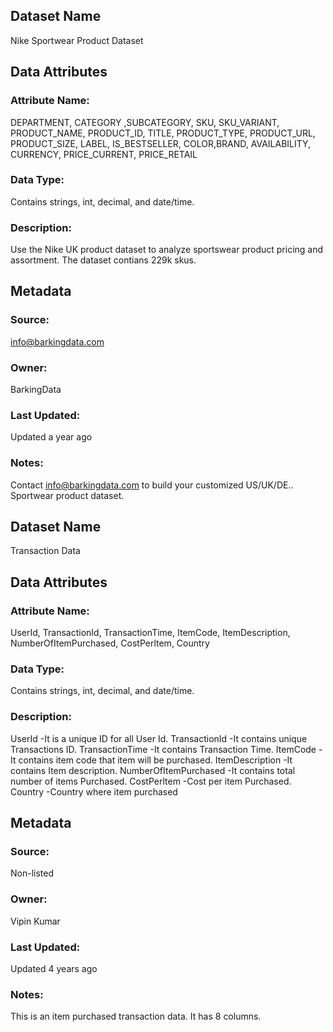 ## Dataset Name 
Nike Sportwear Product Dataset
## Data Attributes
### Attribute Name: 
DEPARTMENT, CATEGORY ,SUBCATEGORY, SKU, SKU_VARIANT, PRODUCT_NAME, PRODUCT_ID, TITLE, PRODUCT_TYPE, PRODUCT_URL, PRODUCT_SIZE, LABEL, IS_BESTSELLER, COLOR,BRAND, AVAILABILITY, CURRENCY, PRICE_CURRENT, PRICE_RETAIL
### Data Type: 
Contains strings, int, decimal, and date/time.
### Description: 
Use the Nike UK product dataset to analyze sportswear product pricing and assortment. The dataset contians 229k skus.
## Metadata
### Source: 
info@barkingdata.com
### Owner: 
BarkingData
### Last Updated: 
Updated a year ago
### Notes: 
Contact info@barkingdata.com to build your customized US/UK/DE.. Sportwear product dataset.

## Dataset Name 
Transaction Data
## Data Attributes
### Attribute Name: 
UserId, TransactionId, TransactionTime, ItemCode, ItemDescription, NumberOfItemPurchased, CostPerltem, Country
### Data Type: 
Contains strings, int, decimal, and date/time.
### Description: 
UserId -It is a unique ID for all User Id. TransactionId -It contains unique Transactions ID. TransactionTime -It contains Transaction Time. ItemCode -It contains item code that item will be purchased. ItemDescription -It contains Item description. NumberOfItemPurchased -It contains total number of items Purchased. CostPerltem -Cost per item Purchased. Country -Country where item purchased
## Metadata
### Source: 
Non-listed
### Owner: 
Vipin Kumar
### Last Updated: 
Updated 4 years ago
### Notes: 
This is an item purchased transaction data. It has 8 columns.
